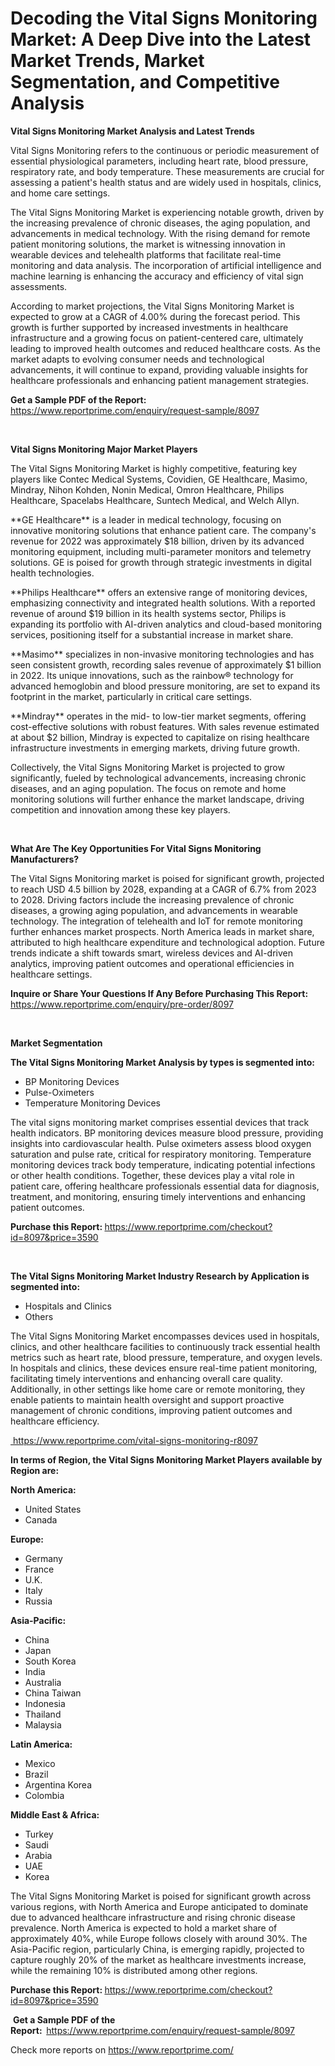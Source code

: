 <p><h1>Decoding the Vital Signs Monitoring Market: A Deep Dive into the Latest Market Trends, Market Segmentation, and Competitive Analysis</h1></p><p><strong>Vital Signs Monitoring Market Analysis and Latest Trends</strong></p>
<p><p>Vital Signs Monitoring refers to the continuous or periodic measurement of essential physiological parameters, including heart rate, blood pressure, respiratory rate, and body temperature. These measurements are crucial for assessing a patient's health status and are widely used in hospitals, clinics, and home care settings.</p><p>The Vital Signs Monitoring Market is experiencing notable growth, driven by the increasing prevalence of chronic diseases, the aging population, and advancements in medical technology. With the rising demand for remote patient monitoring solutions, the market is witnessing innovation in wearable devices and telehealth platforms that facilitate real-time monitoring and data analysis. The incorporation of artificial intelligence and machine learning is enhancing the accuracy and efficiency of vital sign assessments.</p><p>According to market projections, the Vital Signs Monitoring Market is expected to grow at a CAGR of 4.00% during the forecast period. This growth is further supported by increased investments in healthcare infrastructure and a growing focus on patient-centered care, ultimately leading to improved health outcomes and reduced healthcare costs. As the market adapts to evolving consumer needs and technological advancements, it will continue to expand, providing valuable insights for healthcare professionals and enhancing patient management strategies.</p></p>
<p><strong>Get a Sample PDF of the Report:&nbsp;</strong> <a href="https://www.reportprime.com/enquiry/request-sample/8097?utm_campaign=2114&utm_medium=2&utm_source=Github&utm_content=ia&utm_term=19032025&utm_id=vital-signs-monitoring">https://www.reportprime.com/enquiry/request-sample/8097</a></p>
<p>&nbsp;</p>
<p><strong>Vital Signs Monitoring Major Market Players</strong></p>
<p><p>The Vital Signs Monitoring Market is highly competitive, featuring key players like Contec Medical Systems, Covidien, GE Healthcare, Masimo, Mindray, Nihon Kohden, Nonin Medical, Omron Healthcare, Philips Healthcare, Spacelabs Healthcare, Suntech Medical, and Welch Allyn. </p><p>**GE Healthcare** is a leader in medical technology, focusing on innovative monitoring solutions that enhance patient care. The company's revenue for 2022 was approximately $18 billion, driven by its advanced monitoring equipment, including multi-parameter monitors and telemetry solutions. GE is poised for growth through strategic investments in digital health technologies.</p><p>**Philips Healthcare** offers an extensive range of monitoring devices, emphasizing connectivity and integrated health solutions. With a reported revenue of around $19 billion in its health systems sector, Philips is expanding its portfolio with AI-driven analytics and cloud-based monitoring services, positioning itself for a substantial increase in market share.</p><p>**Masimo** specializes in non-invasive monitoring technologies and has seen consistent growth, recording sales revenue of approximately $1 billion in 2022. Its unique innovations, such as the rainbow® technology for advanced hemoglobin and blood pressure monitoring, are set to expand its footprint in the market, particularly in critical care settings.</p><p>**Mindray** operates in the mid- to low-tier market segments, offering cost-effective solutions with robust features. With sales revenue estimated at about $2 billion, Mindray is expected to capitalize on rising healthcare infrastructure investments in emerging markets, driving future growth.</p><p>Collectively, the Vital Signs Monitoring Market is projected to grow significantly, fueled by technological advancements, increasing chronic diseases, and an aging population. The focus on remote and home monitoring solutions will further enhance the market landscape, driving competition and innovation among these key players.</p></p>
<p>&nbsp;</p>
<p><strong>What Are The Key Opportunities For Vital Signs Monitoring Manufacturers?</strong></p>
<p><p>The Vital Signs Monitoring market is poised for significant growth, projected to reach USD 4.5 billion by 2028, expanding at a CAGR of 6.7% from 2023 to 2028. Driving factors include the increasing prevalence of chronic diseases, a growing aging population, and advancements in wearable technology. The integration of telehealth and IoT for remote monitoring further enhances market prospects. North America leads in market share, attributed to high healthcare expenditure and technological adoption. Future trends indicate a shift towards smart, wireless devices and AI-driven analytics, improving patient outcomes and operational efficiencies in healthcare settings.</p></p>
<p><strong>Inquire or Share Your Questions If Any Before Purchasing This Report:</strong> <a href="https://www.reportprime.com/enquiry/pre-order/8097?utm_campaign=2114&utm_medium=2&utm_source=Github&utm_content=ia&utm_term=19032025&utm_id=vital-signs-monitoring">https://www.reportprime.com/enquiry/pre-order/8097</a></p>
<p>&nbsp;</p>
<p><strong>Market Segmentation</strong></p>
<p><strong>The Vital Signs Monitoring Market Analysis by types is segmented into:</strong></p>
<p><ul><li>BP Monitoring Devices</li><li>Pulse-Oximeters</li><li>Temperature Monitoring Devices</li></ul></p>
<p><p>The vital signs monitoring market comprises essential devices that track health indicators. BP monitoring devices measure blood pressure, providing insights into cardiovascular health. Pulse oximeters assess blood oxygen saturation and pulse rate, critical for respiratory monitoring. Temperature monitoring devices track body temperature, indicating potential infections or other health conditions. Together, these devices play a vital role in patient care, offering healthcare professionals essential data for diagnosis, treatment, and monitoring, ensuring timely interventions and enhancing patient outcomes.</p></p>
<p><strong>Purchase this Report:&nbsp;</strong><a href="https://www.reportprime.com/checkout?id=8097&price=3590&utm_campaign=2114&utm_medium=2&utm_source=Github&utm_content=ia&utm_term=19032025&utm_id=vital-signs-monitoring">https://www.reportprime.com/checkout?id=8097&price=3590</a></p>
<p>&nbsp;</p>
<p><strong>The Vital Signs Monitoring Market Industry Research by Application is segmented into:</strong></p>
<p><ul><li>Hospitals and Clinics</li><li>Others</li></ul></p>
<p><p>The Vital Signs Monitoring Market encompasses devices used in hospitals, clinics, and other healthcare facilities to continuously track essential health metrics such as heart rate, blood pressure, temperature, and oxygen levels. In hospitals and clinics, these devices ensure real-time patient monitoring, facilitating timely interventions and enhancing overall care quality. Additionally, in other settings like home care or remote monitoring, they enable patients to maintain health oversight and support proactive management of chronic conditions, improving patient outcomes and healthcare efficiency.</p></p>
<p><a href="https://www.reportprime.com/vital-signs-monitoring-r8097?utm_campaign=2114&utm_medium=2&utm_source=Github&utm_content=ia&utm_term=19032025&utm_id=vital-signs-monitoring">&nbsp;https://www.reportprime.com/vital-signs-monitoring-r8097</a></p>
<p><strong>In terms of Region, the Vital Signs Monitoring Market Players available by Region are:</strong></p>
<p>
    <p> <strong> North America: </strong>
        <ul>
            <li>United States</li>
            <li>Canada</li>
        </ul>
        </p> 
    <p> <strong> Europe: </strong>
        <ul>
            <li>Germany</li>
            <li>France</li>
            <li>U.K.</li>
            <li>Italy</li>
            <li>Russia</li>
        </ul>
        </p> 
    <p> <strong> Asia-Pacific: </strong>
        <ul>
            <li>China</li>
            <li>Japan</li>
            <li>South Korea</li>
            <li>India</li>
            <li>Australia</li>
            <li>China Taiwan</li>
            <li>Indonesia</li>
            <li>Thailand</li>
            <li>Malaysia</li>
        </ul>
        </p> 
    <p> <strong> Latin America: </strong>
        <ul>
            <li>Mexico</li>
            <li>Brazil</li>
            <li>Argentina Korea</li>
            <li>Colombia</li>
        </ul>
        </p> 
    <p> <strong> Middle East & Africa: </strong>
        <ul>
            <li>Turkey</li>
            <li>Saudi</li>
            <li>Arabia</li>
            <li>UAE</li>
            <li>Korea</li>
        </ul>
    </p>
    </p>
<p><p>The Vital Signs Monitoring Market is poised for significant growth across various regions, with North America and Europe anticipated to dominate due to advanced healthcare infrastructure and rising chronic disease prevalence. North America is expected to hold a market share of approximately 40%, while Europe follows closely with around 30%. The Asia-Pacific region, particularly China, is emerging rapidly, projected to capture roughly 20% of the market as healthcare investments increase, while the remaining 10% is distributed among other regions.</p></p>
<p><strong>Purchase this Report: </strong><a href="https://www.reportprime.com/checkout?id=8097&price=3590&utm_campaign=2114&utm_medium=2&utm_source=Github&utm_content=ia&utm_term=19032025&utm_id=vital-signs-monitoring">https://www.reportprime.com/checkout?id=8097&price=3590</a></p>
<p>&nbsp;<strong>Get a Sample PDF of the Report:&nbsp;&nbsp;</strong><a href="https://www.reportprime.com/enquiry/request-sample/8097?utm_campaign=2114&utm_medium=2&utm_source=Github&utm_content=ia&utm_term=19032025&utm_id=vital-signs-monitoring">https://www.reportprime.com/enquiry/request-sample/8097</a></p>
<p><strong></strong></p>
<p>Check more reports on <a href="https://www.reportprime.com/?utm_campaign=2114&utm_medium=2&utm_source=Github&utm_content=ia&utm_term=19032025&utm_id=vital-signs-monitoring">https://www.reportprime.com/</a></p>